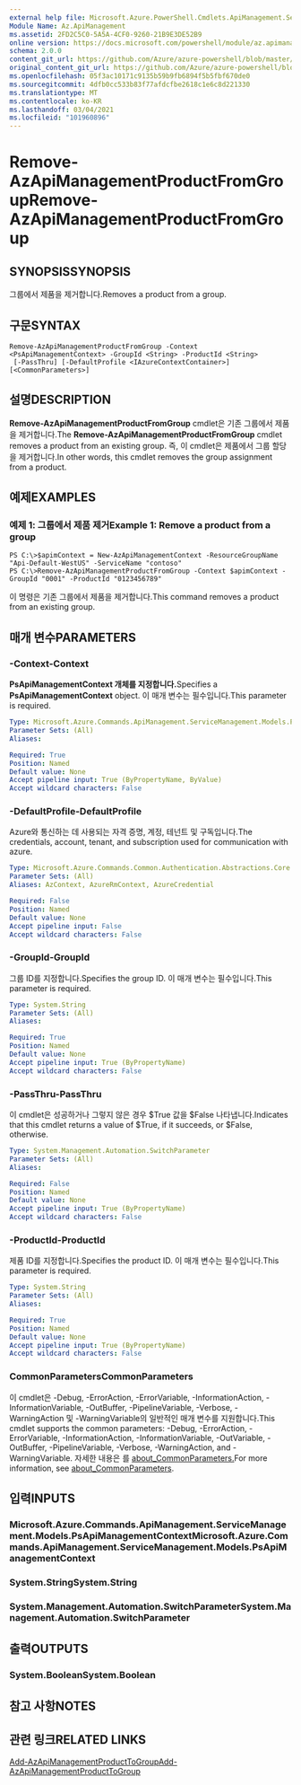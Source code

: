 ```yaml
---
external help file: Microsoft.Azure.PowerShell.Cmdlets.ApiManagement.ServiceManagement.dll-Help.xml
Module Name: Az.ApiManagement
ms.assetid: 2FD2C5C0-5A5A-4CF0-9260-21B9E3DE52B9
online version: https://docs.microsoft.com/powershell/module/az.apimanagement/remove-azapimanagementproductfromgroup
schema: 2.0.0
content_git_url: https://github.com/Azure/azure-powershell/blob/master/src/ApiManagement/ApiManagement/help/Remove-AzApiManagementProductFromGroup.md
original_content_git_url: https://github.com/Azure/azure-powershell/blob/master/src/ApiManagement/ApiManagement/help/Remove-AzApiManagementProductFromGroup.md
ms.openlocfilehash: 05f3ac10171c9135b59b9fb6894f5b5fbf670de0
ms.sourcegitcommit: 4dfb0cc533b83f77afdcfbe2618c1e6c8d221330
ms.translationtype: MT
ms.contentlocale: ko-KR
ms.lasthandoff: 03/04/2021
ms.locfileid: "101960896"
---
```

# <span data-ttu-id="ead8c-101">Remove-AzApiManagementProductFromGroup</span><span class="sxs-lookup"><span data-stu-id="ead8c-101">Remove-AzApiManagementProductFromGroup</span></span>

## <span data-ttu-id="ead8c-102">SYNOPSIS</span><span class="sxs-lookup"><span data-stu-id="ead8c-102">SYNOPSIS</span></span>
<span data-ttu-id="ead8c-103">그룹에서 제품을 제거합니다.</span><span class="sxs-lookup"><span data-stu-id="ead8c-103">Removes a product from a group.</span></span>

## <span data-ttu-id="ead8c-104">구문</span><span class="sxs-lookup"><span data-stu-id="ead8c-104">SYNTAX</span></span>

```
Remove-AzApiManagementProductFromGroup -Context <PsApiManagementContext> -GroupId <String> -ProductId <String>
 [-PassThru] [-DefaultProfile <IAzureContextContainer>] [<CommonParameters>]
```

## <span data-ttu-id="ead8c-105">설명</span><span class="sxs-lookup"><span data-stu-id="ead8c-105">DESCRIPTION</span></span>
<span data-ttu-id="ead8c-106">**Remove-AzApiManagementProductFromGroup** cmdlet은 기존 그룹에서 제품을 제거합니다.</span><span class="sxs-lookup"><span data-stu-id="ead8c-106">The **Remove-AzApiManagementProductFromGroup** cmdlet removes a product from an existing group.</span></span>
<span data-ttu-id="ead8c-107">즉, 이 cmdlet은 제품에서 그룹 할당을 제거합니다.</span><span class="sxs-lookup"><span data-stu-id="ead8c-107">In other words, this cmdlet removes the group assignment from a product.</span></span>

## <span data-ttu-id="ead8c-108">예제</span><span class="sxs-lookup"><span data-stu-id="ead8c-108">EXAMPLES</span></span>

### <span data-ttu-id="ead8c-109">예제 1: 그룹에서 제품 제거</span><span class="sxs-lookup"><span data-stu-id="ead8c-109">Example 1: Remove a product from a group</span></span>
```
PS C:\>$apimContext = New-AzApiManagementContext -ResourceGroupName "Api-Default-WestUS" -ServiceName "contoso"
PS C:\>Remove-AzApiManagementProductFromGroup -Context $apimContext -GroupId "0001" -ProductId "0123456789"
```

<span data-ttu-id="ead8c-110">이 명령은 기존 그룹에서 제품을 제거합니다.</span><span class="sxs-lookup"><span data-stu-id="ead8c-110">This command removes a product from an existing group.</span></span>

## <span data-ttu-id="ead8c-111">매개 변수</span><span class="sxs-lookup"><span data-stu-id="ead8c-111">PARAMETERS</span></span>

### <span data-ttu-id="ead8c-112">-Context</span><span class="sxs-lookup"><span data-stu-id="ead8c-112">-Context</span></span>
<span data-ttu-id="ead8c-113">**PsApiManagementContext 개체를 지정합니다.**</span><span class="sxs-lookup"><span data-stu-id="ead8c-113">Specifies a **PsApiManagementContext** object.</span></span>
<span data-ttu-id="ead8c-114">이 매개 변수는 필수입니다.</span><span class="sxs-lookup"><span data-stu-id="ead8c-114">This parameter is required.</span></span>

```yaml
Type: Microsoft.Azure.Commands.ApiManagement.ServiceManagement.Models.PsApiManagementContext
Parameter Sets: (All)
Aliases:

Required: True
Position: Named
Default value: None
Accept pipeline input: True (ByPropertyName, ByValue)
Accept wildcard characters: False
```

### <span data-ttu-id="ead8c-115">-DefaultProfile</span><span class="sxs-lookup"><span data-stu-id="ead8c-115">-DefaultProfile</span></span>
<span data-ttu-id="ead8c-116">Azure와 통신하는 데 사용되는 자격 증명, 계정, 테넌트 및 구독입니다.</span><span class="sxs-lookup"><span data-stu-id="ead8c-116">The credentials, account, tenant, and subscription used for communication with azure.</span></span>

```yaml
Type: Microsoft.Azure.Commands.Common.Authentication.Abstractions.Core.IAzureContextContainer
Parameter Sets: (All)
Aliases: AzContext, AzureRmContext, AzureCredential

Required: False
Position: Named
Default value: None
Accept pipeline input: False
Accept wildcard characters: False
```

### <span data-ttu-id="ead8c-117">-GroupId</span><span class="sxs-lookup"><span data-stu-id="ead8c-117">-GroupId</span></span>
<span data-ttu-id="ead8c-118">그룹 ID를 지정합니다.</span><span class="sxs-lookup"><span data-stu-id="ead8c-118">Specifies the group ID.</span></span>
<span data-ttu-id="ead8c-119">이 매개 변수는 필수입니다.</span><span class="sxs-lookup"><span data-stu-id="ead8c-119">This parameter is required.</span></span>

```yaml
Type: System.String
Parameter Sets: (All)
Aliases:

Required: True
Position: Named
Default value: None
Accept pipeline input: True (ByPropertyName)
Accept wildcard characters: False
```

### <span data-ttu-id="ead8c-120">-PassThru</span><span class="sxs-lookup"><span data-stu-id="ead8c-120">-PassThru</span></span>
<span data-ttu-id="ead8c-121">이 cmdlet은 성공하거나 그렇지 않은 경우 $True 값을 $False 나타냅니다.</span><span class="sxs-lookup"><span data-stu-id="ead8c-121">Indicates that this cmdlet returns a value of $True, if it succeeds, or $False, otherwise.</span></span>

```yaml
Type: System.Management.Automation.SwitchParameter
Parameter Sets: (All)
Aliases:

Required: False
Position: Named
Default value: None
Accept pipeline input: True (ByPropertyName)
Accept wildcard characters: False
```

### <span data-ttu-id="ead8c-122">-ProductId</span><span class="sxs-lookup"><span data-stu-id="ead8c-122">-ProductId</span></span>
<span data-ttu-id="ead8c-123">제품 ID를 지정합니다.</span><span class="sxs-lookup"><span data-stu-id="ead8c-123">Specifies the product ID.</span></span>
<span data-ttu-id="ead8c-124">이 매개 변수는 필수입니다.</span><span class="sxs-lookup"><span data-stu-id="ead8c-124">This parameter is required.</span></span>

```yaml
Type: System.String
Parameter Sets: (All)
Aliases:

Required: True
Position: Named
Default value: None
Accept pipeline input: True (ByPropertyName)
Accept wildcard characters: False
```

### <span data-ttu-id="ead8c-125">CommonParameters</span><span class="sxs-lookup"><span data-stu-id="ead8c-125">CommonParameters</span></span>
<span data-ttu-id="ead8c-126">이 cmdlet은 -Debug, -ErrorAction, -ErrorVariable, -InformationAction, -InformationVariable, -OutBuffer, -PipelineVariable, -Verbose, -WarningAction 및 -WarningVariable의 일반적인 매개 변수를 지원합니다.</span><span class="sxs-lookup"><span data-stu-id="ead8c-126">This cmdlet supports the common parameters: -Debug, -ErrorAction, -ErrorVariable, -InformationAction, -InformationVariable, -OutVariable, -OutBuffer, -PipelineVariable, -Verbose, -WarningAction, and -WarningVariable.</span></span> <span data-ttu-id="ead8c-127">자세한 내용은 를 [about_CommonParameters.](http://go.microsoft.com/fwlink/?LinkID=113216)</span><span class="sxs-lookup"><span data-stu-id="ead8c-127">For more information, see [about_CommonParameters](http://go.microsoft.com/fwlink/?LinkID=113216).</span></span>

## <span data-ttu-id="ead8c-128">입력</span><span class="sxs-lookup"><span data-stu-id="ead8c-128">INPUTS</span></span>

### <span data-ttu-id="ead8c-129">Microsoft.Azure.Commands.ApiManagement.ServiceManagement.Models.PsApiManagementContext</span><span class="sxs-lookup"><span data-stu-id="ead8c-129">Microsoft.Azure.Commands.ApiManagement.ServiceManagement.Models.PsApiManagementContext</span></span>

### <span data-ttu-id="ead8c-130">System.String</span><span class="sxs-lookup"><span data-stu-id="ead8c-130">System.String</span></span>

### <span data-ttu-id="ead8c-131">System.Management.Automation.SwitchParameter</span><span class="sxs-lookup"><span data-stu-id="ead8c-131">System.Management.Automation.SwitchParameter</span></span>

## <span data-ttu-id="ead8c-132">출력</span><span class="sxs-lookup"><span data-stu-id="ead8c-132">OUTPUTS</span></span>

### <span data-ttu-id="ead8c-133">System.Boolean</span><span class="sxs-lookup"><span data-stu-id="ead8c-133">System.Boolean</span></span>

## <span data-ttu-id="ead8c-134">참고 사항</span><span class="sxs-lookup"><span data-stu-id="ead8c-134">NOTES</span></span>

## <span data-ttu-id="ead8c-135">관련 링크</span><span class="sxs-lookup"><span data-stu-id="ead8c-135">RELATED LINKS</span></span>

[<span data-ttu-id="ead8c-136">Add-AzApiManagementProductToGroup</span><span class="sxs-lookup"><span data-stu-id="ead8c-136">Add-AzApiManagementProductToGroup</span></span>](./Add-AzApiManagementProductToGroup.md)


